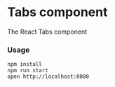 Tabs component
=====================

The React Tabs component

### Usage

```
npm install
npm run start
open http://localhost:8080
```
